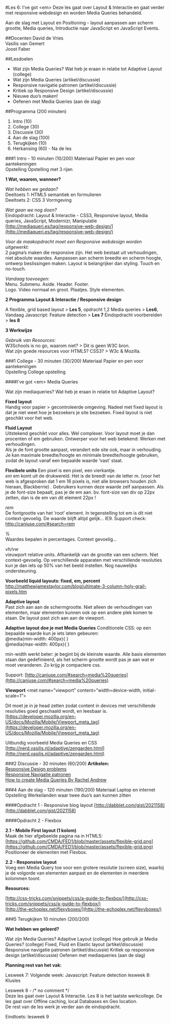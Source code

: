 #Les 6: I’ve got \<em>Deze les gaat over Layout & Interactie en gaat verder met responsive webdesign en worden Media Queries behandeld.Aan de slag met Layout en Positioning - layout aanpassen aan scherm grootte, Media queries, Introductie naar JavaScript en JavaScript Events.##DocentenDavid de Vries  Vasilis van Gemert  Joost Faber  ##Lesdoelen  * Wat zijn Media Queries? Wat heb je eraan in relatie tot Adaptive Layout (college) * Wat zijn Media Queries (artikel/discussie) * Responsive navigatie patronen (artikel/discussie) * Kritiek op Responsive Design (artikel/discussie) * Nieuwe duo’s maken! * Oefenen met Media Queries (aan de slag)##Programma (200 minuten)1. Intro (10)2. College (30)3. Discussie (30)4. Aan de slag (100)5. Terugkijken (10)6. Herkansing (60) - Na de les###1 Intro - 10 minuten (10/200)Materiaal Papier en pen voor aantekeningen  Opstelling Opstelling met 3 rijen**1 Wat, waarom, wanneer?**_Wat hebben we gedaan?_  Deeltoets 1: HTML5 semantiek en formulieren  Deeltoets 2: CSS 3 Vormgeving  _Wat gaan we nog doen?_  Eindopdracht: Layout & Interactie - CSS3, Responsive layout, Media queries, JavaScript, Modernizr, Manipulatie [http://mediaqueri.es/tag/responsive-web-design/](http://mediaqueri.es/tag/responsive-web-design/)_Voor de maakopdracht moet een Responsive webdesign worden uitgewerkt:_    2 pagina’s maken die responsive zijn. Het web bestaat uit verhoudingen, niet absolute waardes. Aanpassen aan scherm breedte en scherm hoogte, ontwerp beslissingen maken. Layout is belangrijker dan styling. Touch en no-touch._Vandaag toevoegen:_   Menu. Submenu. Aside. Header. Footer.  Logo. Video normaal en groot. Plaatjes. Style elementen.  **2 Programma Layout & Interactie / Responsive design**A flexible, grid based layout > **Les 5**, opdracht 1,2Media queries > **Les6**, VandaagJavascript: Feature detection > **Les 7**Eindopdracht voorbereiden > **les 8**  **3 Werkwijze**_Gebruik van Resources:_  W3Schools is no go, waarom niet? > Dit is geen W3C bron.  Wat zijn goede resources voor HTML5? CSS3? > W3c & Mozilla.  ###1 College - 30 minuten (30/200)Materiaal Papier en pen voor aantekeningen  Opstelling College opstelling####I've got \<em> Media QueriesWat zijn mediaqueries? Wat heb je eraan in relatie tot Adaptive Layout?**Fixed layout**  Handig voor papier > gecontroleerde omgeving.Nadeel met fixed layout is dat je niet weet hoe je bezoekers je site bezoeken.Fixed layout is niet geschikt voor het web.**Fluid Layout**  Uitstekend geschikt voor alles. Wel complexer. Voor layout moet je dan procenten of em gebruiken. Ontwerper voor het web betekend: Werken met verhoudingen.  Als je de font grootte aanpast, verandert ede site ook, maar in verhouding.  Je kan maximale breedte/hoogte en minimale breedte/hoogte gebruiken, zodat de layout vanaf een bepaalde waarde ‘vast’ staat.**Flexibele units**Een pixel is een pixel, een vierkantje.  _em_ em komt uit de drukwereld. Het is de breedt van de letter m. (voor het web is afgesproken dat 1 em 16 pixels is, niet alle browsers houden zich hieraan, Blackberrie) . Gebruikers kunnen deze waarde zelf aanpassen. Als je de font-size bepaalt, pas je de em aan. bv. font-size van div op 22px zetten, dan is de em van dit element 22px !_rem_  De fontgrootte van het ‘root’ element. In tegenstelling tot em is dit niet context-gevoelig. De waarde blijft altijd gelijk... IE9.Support check: http://caniuse.com/#search=rem_%_  Waardes bepalen in percentages. Context gevoelig..._vh/vw_  vieuwport relative units. Afhankelijk van de grootte van een scherm. Niet context-gevoelig. Op  verschillende apparaten met verschillende resoluties kun je dan iets op 50% van het beeld instellen. Nog nauwelijks ondersteuning.**Voorbeeld liquid layouts: fixed, em, percent**  http://matthewjamestaylor.com/blog/ultimate-3-column-holy-grail-pixels.htm**Adaptive layout**  Past zich aan aan de schermgrootte. Niet alleen de verhoudingen van elementen, maar elementen kunnen ook op een andere plek komen te staan. De layout past zich aan aan de viewport. **Adaptive layout doe je met Media Queries**Conditionele CSS: op een bepaalde waarde kun je iets laten gebeuren:  @media(min-width: 400px){ }  @media(max-width: 400px){ }  min-width werkt beter: je begint bij de kleinste waarde. Alle basis elementen staan dan gedefinieerd, als het scherm grootte wordt pas je aan wat er moet veranderen. Zo krijg je compactere css.Support: [http://caniuse.com/#search=media%20queries](http://caniuse.com/#search=media%20queries)**Viewport**\<met name=”viewport” content=”width=device-width, initial-scale=1”>Dit moet je in je head zetten zodat content in devices met verschillende resoluties goed geschaald wordt, en leesbaar is. [https://developer.mozilla.org/en-US/docs/Mozilla/Mobile/Viewport_meta_tag](https://developer.mozilla.org/en-US/docs/Mozilla/Mobile/Viewport_meta_tag)Uitbundig voorbeeld Media Queries en CSS[http://nerd.vasilis.nl/adaptive/zengarden.html](http://nerd.vasilis.nl/adaptive/zengarden.html)###2 Discussie - 30 minuten (60/200)**Artikelen:**    [Responsive Design problems](http://www.webdesignshock.com/responsive-design-problems/)  [Responsive Navigatie patronen](http://bradfrostweb.com/blog/web/responsive-nav-patterns/)  [How to create Media Queries By Rachel Andrew](http://mobile.smashingmagazine.com/2010/07/19/how-to-use-css3-media-queries-to-create-a-mobile-version-of-your-website/)###4 Aan de slag - 120 minuten (190/200)Materiaal Laptop en internetOpstelling Werkeilanden waar twee duo’s aan kunnen zitten####Opdracht 1 - Responsive blog layout[http://dabblet.com/gist/2021158](http://dabblet.com/gist/2021158)####Opdracht 2 - Flexbox**2.1 - Mobile First layout (1 kolom)**  Maak de hier afgebeelde pagina na in HTML5: [https://github.com/CMDA/FED1/blob/master/assets/flexible-grid.png](https://github.com/CMDA/FED1/blob/master/assets/flexible-grid.png)  Positioneer de elementen met Flexbox.**2.2 - Responsive layout**     Voeg een Media Query toe voor een grotere resolutie (screen size), waarbij je de volgorde van elementen aanpast en de elementen in meerdere kolommen toont.  **Resources:** [http://css-tricks.com/snippets/css/a-guide-to-flexbox/](http://css-tricks.com/snippets/css/a-guide-to-flexbox/)  [http://the-echoplex.net/flexyboxes/](http://the-echoplex.net/flexyboxes/)   ###5 Terugkijken 10 minuten (200/200)**Wat hebben we geleerd?**Wat zijn Media Queries? Adaptive Layout (college)Hoe gebruik je Media Queries? (college)Fixed, Fluid en Elastic layout (artikel/discussie)Responsive navigatie patronen (artikel/discussie)Kritiek op responsive design (artikel/discussie)Oefenen met mediaqueries (aan de slag)**Planning rest van het vak:**Lesweek 7: Volgende week: Javascript: Feature detectionlesweek 8: KluslesLesweek 8 - /* no comment */  Deze les gaat over Layout & Interactie. Les 8 is het laatste werkcollege. De les gaat over Offline caching, local Databases en Geo location.  De rest van de les werk je verder aan de eindopdracht.  Eindtoets: lesweek 9  
